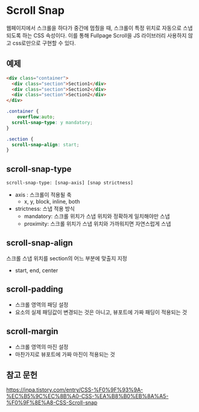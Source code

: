 # Scroll Snap

웹페이지에서 스크롤을 하다가 중간에 멈췄을 때, 스크롤이 특정 위치로 자동으로 스냅되도록 하는 CSS 속성이다. 이를 통해 Fullpage Scroll을 JS 라이브러리 사용하지 않고 css로만으로 구현할 수 있다.

## 예제

```html
<div class="container">
  <div class="section">Section1</div>
  <div class="section">Section2</div>
  <div class="section">Section2</div>
</div>
```

```css
.container {
	overflow:auto;
  scroll-snap-type: y mandatory;
}

.section {
  scroll-snap-align: start;
}
```

## scroll-snap-type

```
scroll-snap-type: [snap-axis] [snap strictness]
```

- axis : 스크롤이 적용될 축
  - x, y, block, inline, both 
- strictness: 스냅 적용 방식 
  - mandatory: 스크롤 위치가 스냅 위치와 정확하게 일치해야만 스냅
  - proximity: 스크롤 위치가 스냅 위치와 가까워지면 자연스럽게 스냅

## scroll-snap-align

스크롤 스냅 위치를 section의 어느 부분에 맞출지 지정

- start, end, center

## scroll-padding

- 스크롤 영역의 패딩 설정
- 요소의 실제 패딩값이 변경되는 것은 아니고, 뷰포트에 가짜 패딩이 적용되는 것

## scroll-margin

- 스크롤 영역의 마진 설정
- 마찬가지로 뷰포트에 가짜 마진이 적용되는 것

## 참고 문헌

https://inpa.tistory.com/entry/CSS-%F0%9F%93%9A-%EC%B5%9C%EC%8B%A0-CSS-%EA%B8%B0%EB%8A%A5-%F0%9F%8E%A8-CSS-Scroll-snap

